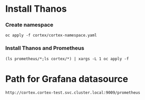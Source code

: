 # Install Thanos
### Create namespace

    oc apply -f cortex/cortex-namespace.yaml
### Install Thanos and Prometheus

    (ls prometheus/*;ls cortex/*) | xargs -L 1 oc apply -f
# Path for Grafana datasource

    http://cortex.cortex-test.svc.cluster.local:9009/prometheus
